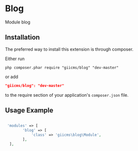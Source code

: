 Blog
=================

Module blog

## Installation

The preferred way to install this extension is through composer.

Either run

```
php composer.phar require "giicms/blog" "dev-master"
```
or add

```json
"giicms/blog": "dev-master"
```

to the require section of your application's `composer.json` file.

## Usage Example
~~~php

 'modules' => [
        'blog' => [
            'class' => 'giicms\blog\Module',
        ],
  ],
~~~
